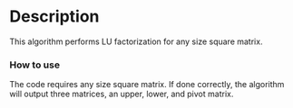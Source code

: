 # Description
This algorithm performs LU factorization for any size square matrix. 
### How to use
The code requires any size square matrix. If done correctly, the algorithm will output three matrices, an upper, lower, and pivot matrix. 
